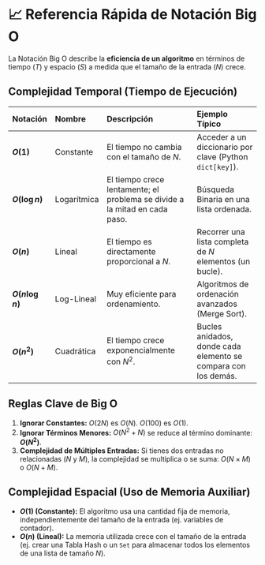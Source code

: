 # 📈 Referencia Rápida de Notación Big O

La Notación Big O describe la **eficiencia de un algoritmo** en términos de tiempo ($T$) y espacio ($S$) a medida que el tamaño de la entrada ($N$) crece.

## Complejidad Temporal (Tiempo de Ejecución)

| Notación | Nombre | Descripción | Ejemplo Típico |
| :--- | :--- | :--- | :--- |
| **$O(1)$** | Constante | El tiempo no cambia con el tamaño de $N$. | Acceder a un diccionario por clave (Python `dict[key]`). |
| **$O(\log n)$** | Logarítmica | El tiempo crece lentamente; el problema se divide a la mitad en cada paso. | Búsqueda Binaria en una lista ordenada. |
| **$O(n)$** | Lineal | El tiempo es directamente proporcional a $N$. | Recorrer una lista completa de $N$ elementos (un bucle). |
| **$O(n \log n)$** | Log-Lineal | Muy eficiente para ordenamiento. | Algoritmos de ordenación avanzados (Merge Sort). |
| **$O(n^2)$** | Cuadrática | El tiempo crece exponencialmente con $N^2$. | Bucles anidados, donde cada elemento se compara con los demás. |

## Reglas Clave de Big O

1.  **Ignorar Constantes:** $O(2N)$ es $O(N)$. $O(100)$ es $O(1)$.
2.  **Ignorar Términos Menores:** $O(N^2 + N)$ se reduce al término dominante: **$O(N^2)$**.
3.  **Complejidad de Múltiples Entradas:** Si tienes dos entradas no relacionadas ($N$ y $M$), la complejidad se multiplica o se suma: $O(N \times M)$ o $O(N + M)$.

## Complejidad Espacial (Uso de Memoria Auxiliar)

* **$O(1)$ (Constante):** El algoritmo usa una cantidad fija de memoria, independientemente del tamaño de la entrada (ej. variables de contador).
* **$O(n)$ (Lineal):** La memoria utilizada crece con el tamaño de la entrada (ej. crear una Tabla Hash o un `Set` para almacenar todos los elementos de una lista de tamaño $N$).